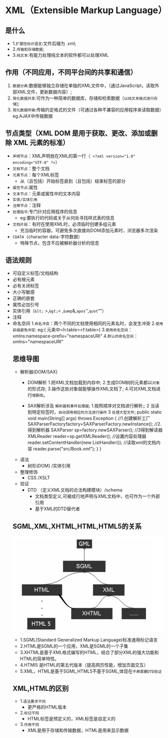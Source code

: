 # XML（Extensible Markup Language）
##  是什么
* 1.`扩展性标识语言`:文件后缀为 .xml;
* 2.`传输和存储数据`;
* 3.`纯文本`:有能力处理纯文本的软件都可以处理XML

## 作用（不同应用，不同平台间的共享和通信）
1. `数据分离`:数据能够独立存储在单独的XML文件中，（通过JavaScript，读取外部XML文件，更新数据内容）;
1. `简化数据共享`:可作为一种简单的数据库，存储和检索数据（`以纯文本格式进行存储`);
1. `简化数据传输`:传输约定格式的文件（可通过各种不兼容的应用程序来读取数据）eg.AJAX中传输数据

## 节点类型（XML DOM 是用于获取、更改、添加或删除 XML 元素的标准）
* `声明节点`：XML声明放在XML的第一行（` <?xml version="1.0" encoding="UTF-8" ?>`）
* `文档节点`：整个文档
* `元素节点`：每个XML标签
	* 从（且包括）开始标签直到（且包括）结束标签的部分
* `属性节点`:属性
* `文本节点`：元素或属性中的文本内容
* `实体/实体引用`
* `注释节点`：注释
* `处理指令`:专门针对应用程序的信息
	- eg:要执行的代码或关于从何处寻找样式表的信息
* `文档片段`：有时在使用XML时，必须临时创建多组元素
	- 充当临时的容器，可避免多次直接向DOM添加元素时，浏览器多次渲染
* `CDATA`（character data-字符数据）
	* 特殊节点，包含不应被解析器分析的信息

## 语法规则
* 可自定义标签/文档结构
* 必有根元素
* 必有关闭标签
* 大小写敏感
* 正确的嵌套
* 属性必加引号
* 实体引用（`&lt;` >,`&gt;`< ,`&amp`&,`apos`'',`quot`“”）
* 注释
* 命名空间
	1.`命名冲突`：两个不同的文档使用相同的元素名时，会发生冲突
	2.`使用前缀避免冲突`: eg:(<table> 元素中<h:table><f:table>)
	3.`使用命名空间`：xmlns:namespace-prefix="namespaceURI"
	4.`默认的命名空间`：xmlns="namespaceURI"

## 思维导图
* 解析器(DOM/SAX)
 	- DOM解析
		1.把XML文档加载到内存中;
		2.生成DOM树的元素都以`对象`的形式存;
		3.操作这些对象就能够操作XML文档了;
		4.可对XML文档进行`增删改`。

 	- SAX解析涉及 `解析器和事件处理器`;
		1.按照顺序对文档进行解析;;
		2 当读到特定标签时，`自动调用相应的方法进行操作`
		3 `处理大型文件`;
	 	  public static void main(String[] args) throws Exception {
	        //1.创建解析工厂
					SAXParserFactoryfactory=SAXParserFactory.newInstance();
	        //2.得到解析器
	        SAXParser sp=factory.newSAXParser();
	        //3得到解读器
	        XMLReader reader=sp.getXMLReader();
	        //设置内容处理器
	        reader.setContentHandler(new ListHandler());
	        //读取xml的文档内容
	        reader.parse("src/Book.xml");
	    	}
			}
* 语法
  * 树形(DOM) /实体引用
* 整理修饰
  * CSS /XSLT
* 验证
  * DTD （定义XML文档的合法构建模块）/schema
  	* 文档类型定义,可被成行地声明与XML文档中，也可作为一个外部引用
  	* 基于XML的DTD替代者

## SGML,XML,XHTML,HTML,HTML5的关系
![关系图](./img/1.png)
* 1.SGML(Standard Generalized Markup Language)标准通用标记语言
* 2.HTML是SGML的一个应用，XML是SGML的一个子集
* 3.XHTML是基于XML格式编写的HTML，结合了部分XML的强大功能和HTML的简单特性。
* 4.HTMl5 是HTML的第五代版本（提高网页性能，增加页面交互）
* 5.XML，HTML是基于SGML,HTML5不基于SGML,体现在`不再需要DTD验证`

## XML,HTML的区别
* 1.`语法要求不同`
	- 更严格的HTML版本
* 2.`标记不同`
	- HTML标签是预定义的，XML标签是自定义的
* 3.`作用不同`
	- XML是用于存储和传输数据，HTML是用来显示数据
